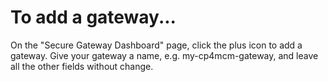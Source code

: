 # To add a gateway...

  On the "Secure Gateway Dashboard" page, click the plus icon to add a gateway. Give your gateway a name, e.g.
  my-cp4mcm-gateway, and leave all the other fields without change.

